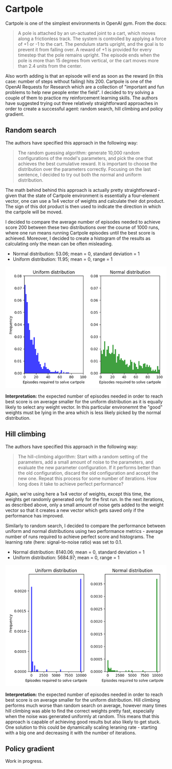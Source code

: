 # Cartpole
Cartpole is one of the simplest environments in OpenAI gym. From the docs:

>A pole is attached by an un-actuated joint to a cart, which moves along a frictionless track. The system is controlled by applying a force of +1 or -1 to the cart. The pendulum starts upright, and the goal is to prevent it from falling over. A reward of +1 is provided for every timestep that the pole remains upright. The episode ends when the pole is more than 15 degrees from vertical, or the cart moves more than 2.4 units from the center.

Also worth adding is that an episode will end as soon as the reward (in this case: number of steps without failing) hits 200.
Cartpole is one of the OpenAI Requests for Research which are a collection of "important and fun problems to help new people enter the field". I decided to try solving a couple of them to practice my reinforcement learning skills.
The authors have suggested trying out three relatively straightforward approaches in order to create a successful agent: random search, hill climbing and policy gradient.

## Random search
The authors have specified this approach in the following way:
>The random guessing algorithm: generate 10,000 random configurations of the model's parameters, and pick the one that achieves the best cumulative reward. It is important to choose the distribution over the parameters correctly.
Focusing on the last sentence, I decided to try out both the normal and uniform distribution.

The math behind behind this approach is actually pretty straightforward - given that the state of Cartpole environment is essentially a four-element vector, one can use a 1x4 vector of weights and calculate their dot product. The sign of this dot product is then used to indicate the direction in which the cartpole will be moved.

I decided to compare the average number of episodes needed to achieve score 200 between these two distributions over the course of 1000 runs, where one run means running Cartpole episodes until the best score is achieved. Moreover, I decided to create a histogram of the results as calculating only the mean can be often misleading.
* Normal distribution: 53.06; mean = 0, standard deviation = 1
* Uniform distribution: 11.95; mean = 0, range = 1

![1](https://github.com/szymonWojdat/Cartpole/blob/master/graphs/random_search_histograms.png)

**Interpretation:** the expected number of episodes needed in order to reach best score is on average smaller for the uniform distribution as it is equally likely to select any weight vector. In this particular environemnt the "good" weights must be lying in the area which is less likely picked by the normal distribution.

## Hill climbing
The authors have specified this approach in the following way:
>The hill-climbing algorithm: Start with a random setting of the parameters, add a small amount of noise to the parameters, and evaluate the new parameter configuration. If it performs better than the old configuration, discard the old configuration and accept the new one. Repeat this process for some number of iterations. How long does it take to achieve perfect performance?

Again, we're using here a 1x4 vector of weights, except this time, the weights get randomly generated only for the first run. In the next iterations, as described above, only a small amount of noise gets added to the weight vector so that it creates a new vector which gets saved only if the performance has improved.

Similarly to random search, I decided to compare the performance between uniform and normal distributions using two performance metrics - average number of runs required to achieve perfect score and histograms. The learning rate (here: signal-to-noise ratio) was set to 0.1.

* Normal distribution: 8140.06; mean = 0, standard deviation = 1
* Uniform distribution: 5684.97; mean = 0, range = 1

![2](https://github.com/szymonWojdat/Cartpole/blob/master/graphs/hill_climbing_histograms.png)

**Interpretation:** the expected number of episodes needed in order to reach best score is on average smaller for the uniform distribution. Hill climbing performs much worse than random search on average, however many times hill climbing was able to find the correct weights pretty fast, especially when the noise was generated uniformly at random. This means that this approach is capable of achieving good results but also likely to get stuck. One solution to this could be dynamically scaling leraning rate - starting with a big one and decreasing it with the number of iterations.

## Policy gradient
Work in progress.

